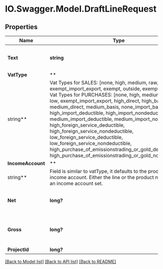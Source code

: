 # IO.Swagger.Model.DraftLineRequest

## Properties

Name | Type | Description | Notes
------------ | ------------- | ------------- | -------------
**Text** | **string** | Description of the sale/purchase line. |
**VatType** | **
string** | Vat Types for SALES: [none, high, medium, raw_fish, low, exempt_import_export, exempt, outside, exempt_reverse] Vat Types for PURCHASES: [none, high, medium, raw_fish, low, exempt_import_export, high_direct, high_basis, medium_direct, medium_basis, none_import_basis, high_import_deductible, high_import_nondeductible, medium_import_deductible, medium_import_nondeductible, high_foreign_service_deductible, high_foreign_service_nondeductible, low_foreign_service_deductible, low_foreign_service_nondeductible, high_purchase_of_emissionstrading_or_gold_deductible, high_purchase_of_emissionstrading_or_gold_nondeductible]  |
**IncomeAccount** | **
string** | Field is similar to vatType, it defaults to the product&#x27;s income account. Either the line or the product needs to have an income account set. |
**Net** | **long?** | Net amount (in creditNote currency) in cents. |
**Gross** | **long?** | Gross amount (&#x3D; net+VAT) (in creditNote currency) in cents. |
**ProjectId** | **long?** |  | [optional]

[[Back to Model list]](../README.md#documentation-for-models) [[Back to API list]](../README.md#documentation-for-api-endpoints) [[Back to README]](../README.md)

